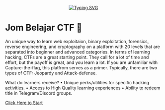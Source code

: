 <p align="center">
<a href="https://git.io/typing-svg"><img src="https://readme-typing-svg.herokuapp.com?font=Fira+Code&size=28&pause=1000&color=FFFFFFFF&center=true&vCenter=true&width=435&lines=Welcome+to+Jom+Belajar+CTF;Let's+get+you+the+details!" alt="Typing SVG" /></a>
</p>    

# Jom Belajar CTF 🚩
An unique way to learn web exploitaion, binary exploitation, forensics, reverse engineering, and cryptography on a platform with 20 levels that are separated into beginner and advanced categories. In terms of learning hacking, CTFs are a great starting point. They call for a lot of time and effort, but the payoff is great, and you learn a lot. If you are unfamiliar with Capture-the-flag, this platfrom serves as a primer. Typically, there are two types of CTF: Jeopardy and Attack-defense.

What do learners receive?
• Unique perks/utilities for specific hacking activities.
• Access to High Quality learning experiences
• Ability to redeem title in Telegram/Discord groups.

[Click Here to Start](https://github.com/g3nj1z/Jom-Belajar-CTF/discussions/10)


